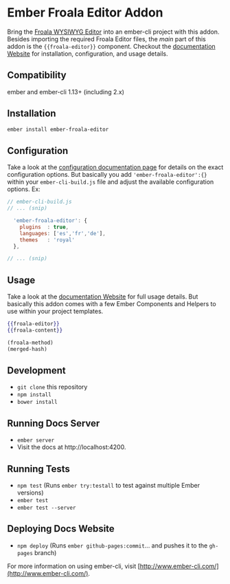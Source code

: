 # Ember Froala Editor Addon

Bring the [Froala WYSIWYG Editor](https://www.froala.com/wysiwyg-editor)
into an ember-cli project with this addon. Besides importing the required
Froala Editor files, the _main_ part of this addon is the `{{froala-editor}}`
component. Checkout the [documentation Website](http://panman8201.github.io/ember-froala-editor/)
for installation, configuration, and usage details.

## Compatibility

ember and ember-cli 1.13+ (including 2.x)

## Installation

```bash
ember install ember-froala-editor
```

## Configuration

Take a look at the [configuration documentation page](http://panman8201.github.io/ember-froala-editor/#addon/configuration)
for details on the exact configuration options. But basically you add
`'ember-froala-editor':{}` within your `ember-cli-build.js` file and adjust
the available configuration options. Ex:

```js
// ember-cli-build.js
// ... (snip)

  'ember-froala-editor': {
    plugins  : true,
    languages: ['es','fr','de'],
    themes   : 'royal'
  },

// ... (snip)
```

## Usage

Take a look at the [documentation Website](http://panman8201.github.io/ember-froala-editor/)
for full usage details. But basically this addon comes with a few Ember
Components and Helpers to use within your project templates.

```hbs
{{froala-editor}}
{{froala-content}}
```

```hbs
(froala-method)
(merged-hash)
```

## Development

* `git clone` this repository
* `npm install`
* `bower install`

## Running Docs Server

* `ember server`
* Visit the docs at http://localhost:4200.

## Running Tests

* `npm test` (Runs `ember try:testall` to test against multiple Ember versions)
* `ember test`
* `ember test --server`

## Deploying Docs Website

* `npm deploy` (Runs `ember github-pages:commit`... and pushes it to the `gh-pages` branch)


For more information on using ember-cli, visit [http://www.ember-cli.com/](http://www.ember-cli.com/).
